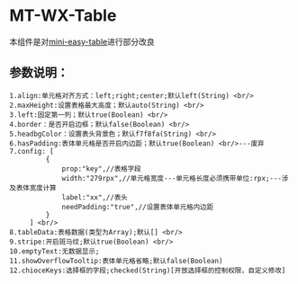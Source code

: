 # MT-WX-Table
本组件是对[mini-easy-table](https://github.com/aizhaiyu/mini-easy-table)进行部分改良<br/>
## 参数说明：
	1.align:单元格对齐方式：left;right;center;默认left(String) <br/>
	2.maxHeight:设置表格最大高度；默认auto(String) <br/>
	3.left:固定第一列；默认true(Boolean) <br/>
	4.border：是否开启边框；默认false(Boolean) <br/>
	5.headbgColor：设置表头背景色；默认f7f8fa(String) <br/>
	6.hasPadding:表体单元格是否开启内边距；默认true(Boolean) <br/>---废弃
	7.config: [
			 {
				 prop:"key",//表格字段
				 width:"279rpx",//单元格宽度---单元格长度必须携带单位:rpx;---涉及表体宽度计算
				 label:"xx",//表头
				 needPadding:"true",//设置表体单元格内边距
			 }
		 ] <br/>
	8.tableData:表格数据(类型为Array);默认[] <br/>
	9.stripe:开启斑马纹;默认true(Boolean) <br/>
	10.emptyText:无数据显示;
	11.showOverflowTooltip:表体单元格省略;默认false(Boolean)
	12.chioceKeys:选择框的字段;checked(String)[开放选择框的控制权限，自定义修改]